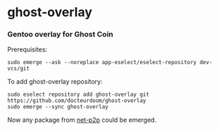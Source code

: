# ghost-overlay
### Gentoo overlay for Ghost Coin

Prerequisites:
	
	sudo emerge --ask --noreplace app-eselect/eselect-repository dev-vcs/git

To add ghost-overlay repository:

	sudo eselect repository add ghost-overlay git https://github.com/docteurdoom/ghost-overlay
	sudo emerge --sync ghost-overlay

Now any package from [net-p2p](net-p2p) could be emerged.
